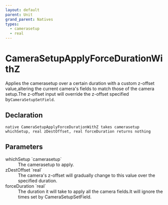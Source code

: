 ```yaml
---
layout: default
parent: Unit
grand_parent: Natives
types:
  - camerasetup
  - real
---
```


# CameraSetupApplyForceDurationWithZ
Applies the camerasetup over a certain duration with a custom z-offset value,altering the current camera's fields to match those of the camera setup.The z-offset input will override the z-offset specified by`CameraSetupSetField`.

## Declaration

```
native CameraSetupApplyForceDurationWithZ takes camerasetup whichSetup, real zDestOffset, real forceDuration returns nothing
```

## Parameters
<dl>
  <dt>whichSetup `camerasetup`</dt>
  <dd>The camerasetup to apply.</dd>

  <dt>zDestOffset `real`</dt>
  <dd>The camera's z-offset will gradually change to this value over the specified duration.</dd>

  <dt>forceDuration `real`</dt>
  <dd>The duration it will take to apply all the camera fields.It will ignore the times set by CameraSetupSetField.</dd>
</dl>